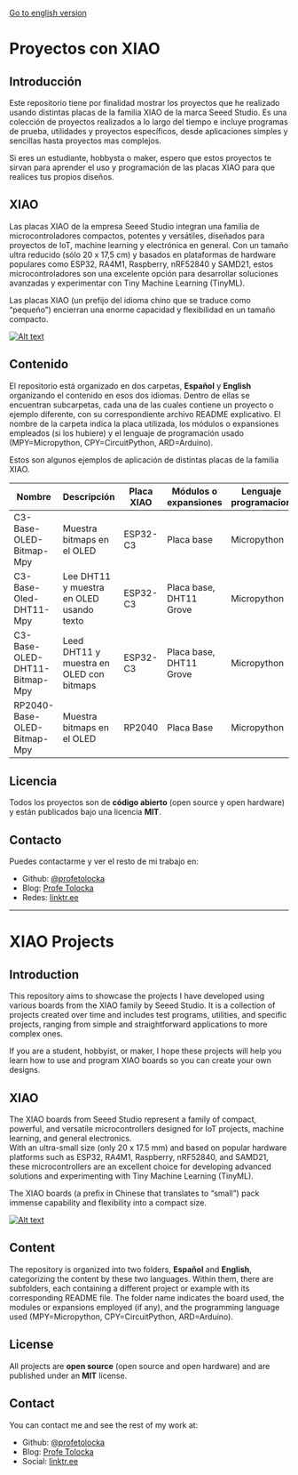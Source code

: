 [Go to english version](#XIAO-Projects)

# Proyectos con XIAO

## Introducción

Este repositorio tiene por finalidad mostrar los proyectos que he realizado usando distintas placas de la familia XIAO de la marca Seeed Studio. Es una colección de proyectos realizados a lo largo del tiempo e incluye programas de prueba, utilidades y proyectos específicos, desde aplicaciones simples y sencillas hasta proyectos mas complejos.

Si eres un estudiante, hobbysta o maker, espero que estos proyectos te sirvan para aprender el uso y programación de las placas XIAO para que realices tus propios diseños.

## XIAO

Las placas XIAO de la empresa Seeed Studio integran una familia de microcontroladores compactos, potentes y versátiles, diseñados para proyectos de IoT, machine learning y electrónica en general.
Con un tamaño ultra reducido (sólo 20 x 17,5 cm) y basados en plataformas de hardware populares como ESP32, RA4M1, Raspberry, nRF52840 y SAMD21, estos microcontroladores son una excelente opción para desarrollar soluciones avanzadas y experimentar con Tiny Machine Learning (TinyML).

Las placas XIAO (un prefijo del idioma chino que se traduce como “pequeño”) encierran una enorme capacidad y flexibilidad en un tamaño compacto.

[![Alt text](https://img.youtube.com/vi/A_XUi8tlKWk/0.jpg)](https://www.youtube.com/watch?v=A_XUi8tlKWk)

## Contenido

El repositorio está organizado en dos carpetas, **Español** y **English** organizando el contenido en esos dos idiomas. Dentro de ellas se encuentran subcarpetas, cada una de las cuales contiene un proyecto o ejemplo diferente, con su correspondiente archivo README explicativo. El nombre de la carpeta indica la placa utilizada, los módulos o expansiones empleados (si los hubiere) y el lenguaje de programación usado (MPY=Micropython, CPY=CircuitPython, ARD=Arduino).

Estos son algunos ejemplos de aplicación de distintas placas de la familia XIAO.

|         Nombre         |          Descripción                   |  Placa XIAO |  Módulos o expansiones  | Lenguaje programacion |
|------------------------|----------------------------------------|-------------|-------------------------|-----------------------|
|C3-Base-OLED-Bitmap-Mpy | Muestra bitmaps en el OLED             | ESP32-C3    | Placa base              | Micropython           |
|C3-Base-Oled-DHT11-Mpy  | Lee DHT11 y muestra en OLED usando texto           | ESP32-C3    | Placa base, DHT11 Grove | Micropython           |
|C3-Base-OLED-DHT11-Bitmap-Mpy | Leed DHT11 y muestra en OLED con bitmaps | ESP32-C3    | Placa base, DHT11 Grove | Micropython           |
|RP2040-Base-OLED-Bitmap-Mpy | Muestra bitmaps en el OLED | RP2040 | Placa Base | Micropython |

## Licencia

Todos los proyectos son de **código abierto** (open source y open hardware) y están publicados bajo una licencia **MIT**.

## Contacto

Puedes contactarme y ver el resto de mi trabajo en:

- Github: [@profetolocka](https://github.com/profetolocka)
- Blog: [Profe Tolocka](https://www.profetolocka.com.ar)
- Redes: [linktr.ee](https://linktr.ee/profetolocka)

---
# XIAO Projects

## Introduction

This repository aims to showcase the projects I have developed using various boards from the XIAO family by Seeed Studio. It is a collection of projects created over time and includes test programs, utilities, and specific projects, ranging from simple and straightforward applications to more complex ones.

If you are a student, hobbyist, or maker, I hope these projects will help you learn how to use and program XIAO boards so you can create your own designs.

## XIAO

The XIAO boards from Seeed Studio represent a family of compact, powerful, and versatile microcontrollers designed for IoT projects, machine learning, and general electronics.  
With an ultra-small size (only 20 x 17.5 mm) and based on popular hardware platforms such as ESP32, RA4M1, Raspberry, nRF52840, and SAMD21, these microcontrollers are an excellent choice for developing advanced solutions and experimenting with Tiny Machine Learning (TinyML).

The XIAO boards (a prefix in Chinese that translates to “small”) pack immense capability and flexibility into a compact size.

[![Alt text](https://img.youtube.com/vi/A_XUi8tlKWk/0.jpg)](https://www.youtube.com/watch?v=A_XUi8tlKWk)

## Content

The repository is organized into two folders, **Español** and **English**, categorizing the content by these two languages. Within them, there are subfolders, each containing a different project or example with its corresponding README file. The folder name indicates the board used, the modules or expansions employed (if any), and the programming language used (MPY=Micropython, CPY=CircuitPython, ARD=Arduino).

## License

All projects are **open source** (open source and open hardware) and are published under an **MIT** license.

## Contact

You can contact me and see the rest of my work at:

- Github: [@profetolocka](https://github.com/profetolocka)
- Blog: [Profe Tolocka](https://www.profetolocka.com.ar)
- Social: [linktr.ee](https://linktr.ee/profetolocka)
